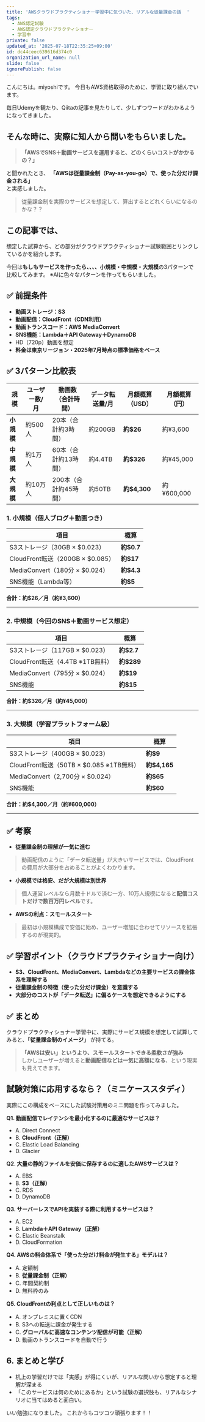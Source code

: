 ```yaml
---
title: 'AWSクラウドプラクティショナー学習中に気づいた、リアルな従量課金の話  '
tags:
  - AWS認定試験
  - AWS認定クラウドプラクティショナー
  - 学習中
private: false
updated_at: '2025-07-18T22:35:25+09:00'
id: dc44ceec639616d374c0
organization_url_name: null
slide: false
ignorePublish: false
---
```


こんにちは。miyoshiです。
今日もAWS資格取得のために、学習に取り組んでいます。

毎日Udemyを観たり、Qiitaの記事を見たりして、少しずつワードがわかるようになってきました。

## そんな時に、実際に知人から問いをもらいました。
>**「AWSでSNS＋動画サービスを運用すると、どのくらいコストがかかるの？」**  

と聞かれたとき、 
**「AWSは従量課金制（Pay-as-you-go）で、使った分だけ課金される」**  
と実感しました。

>従量課金制を実際のサービスを想定して、算出するとどれくらいになるのかな？？

## この記事では、    
想定した試算から、どの部分がクラウドプラクティショナー試験範囲とリンクしているかを紹介します。

今回は**もしもサービスを作ったら、、、、小規模・中規模・大規模**の3パターンで比較してみます。
※AIに色々なパターンを作ってもらいました。

## ✅ 前提条件
- **動画ストレージ：S3**  
- **動画配信：CloudFront（CDN利用）**  
- **動画トランスコード：AWS MediaConvert**  
- **SNS機能：Lambda＋API Gateway＋DynamoDB**  
- HD（720p）動画を想定  
- **料金は東京リージョン・2025年7月時点の標準価格をベース**


## ✅ 3パターン比較表

| 規模 | ユーザー数/月 | 動画数（合計時間） | データ転送量/月 | 月額概算（USD） | 月額概算（円） |
| ---- | ------------ | ---------------- | -------------- | -------------- | -------------- |
| **小規模** | 約500人 | 20本（合計約3時間） | 約200GB | **約$26** | 約¥3,600 |
| **中規模** | 約1万人 | 60本（合計約13時間） | 約4.4TB | **約$326** | 約¥45,000 |
| **大規模** | 約10万人 | 200本（合計約45時間） | 約50TB | **約$4,300** | 約¥600,000 |


### 1. 小規模（個人ブログ＋動画つき）
| 項目 | 概算 |
| ---- | ---- |
| S3ストレージ（30GB × $0.023） | **約$0.7** |
| CloudFront転送（200GB × $0.085） | **約$17** |
| MediaConvert（180分 × $0.024） | **約$4.3** |
| SNS機能（Lambda等） | **約$5** |

**合計：約$26／月（約¥3,600）**

---

### 2. 中規模（今回のSNS＋動画サービス想定）
| 項目 | 概算 |
| ---- | ---- |
| S3ストレージ（117GB × $0.023） | **約$2.7** |
| CloudFront転送（4.4TB ※1TB無料） | **約$289** |
| MediaConvert（795分 × $0.024） | **約$19** |
| SNS機能 | **約$15** |

**合計：約$326／月（約¥45,000）**

---

### 3. 大規模（学習プラットフォーム級）
| 項目 | 概算 |
| ---- | ---- |
| S3ストレージ（400GB × $0.023） | **約$9** |
| CloudFront転送（50TB × $0.085 ※1TB無料） | **約$4,165** |
| MediaConvert（2,700分 × $0.024） | **約$65** |
| SNS機能 | **約$60** |

**合計：約$4,300／月（約¥600,000）**

---

## ✅ 考察
- **従量課金制の理解が一気に進む**  
>動画配信のように「データ転送量」が大きいサービスでは、CloudFrontの費用が大部分を占めることがよくわかります。

- **小規模では格安、だが大規模は別世界**  
>個人運営レベルなら月数十ドルで済む一方、10万人規模になると**配信コストだけで数百万円レベル**です。

- **AWSの利点：スモールスタート**  
>最初は小規模構成で安価に始め、ユーザー増加に合わせてリソースを拡張するのが現実的。


## ✅ 学習ポイント（クラウドプラクティショナー向け）
- **S3、CloudFront、MediaConvert、Lambdaなどの主要サービスの課金体系を理解する**
- **従量課金制の特徴（使った分だけ課金）を意識する**
- **大部分のコストが「データ転送」に偏るケースを想定できるようにする**



## ✅ まとめ
クラウドプラクティショナー学習中に、実際にサービス規模を想定して試算してみると、**「従量課金制のイメージ」** が持てる。  

> **「AWSは安い」というより、スモールスタートできる柔軟さが強み**  
> しかしユーザーが増えると**動画配信などは一気に高額になる**、という現実も見えてきます。



## 試験対策に応用するなら？（ミニケーススタディ）

実際にこの構成をベースにした試験対策用のミニ問題を作ってみました。

**Q1. 動画配信でレイテンシを最小化するのに最適なサービスは？**

- A. Direct Connect  
- B. **CloudFront（正解）**  
- C. Elastic Load Balancing  
- D. Glacier  

**Q2. 大量の静的ファイルを安価に保存するのに適したAWSサービスは？**

- A. EBS  
- B. **S3（正解）**  
- C. RDS  
- D. DynamoDB  

**Q3. サーバーレスでAPIを実装する際に利用するサービスは？**

- A. EC2  
- B. **Lambda＋API Gateway（正解）**   
- C. Elastic Beanstalk  
- D. CloudFormation  

**Q4. AWSの料金体系で「使った分だけ料金が発生する」モデルは？**

- A. 定額制  
- B. **従量課金制（正解）**  
- C. 年間契約制  
- D. 無料枠のみ  

**Q5. CloudFrontの利点として正しいものは？**

- A. オンプレミスに置くCDN  
- B. S3への転送に課金が発生する  
- C. **グローバルに高速なコンテンツ配信が可能（正解）**  
- D. 動画のトランスコードを自動で行う  


## 6. まとめと学び

- 机上の学習だけでは「実感」が得にくいが、リアルな問いから想定すると理解が深まる  
- 「このサービスは何のためにあるか」という試験の選択肢も、リアルなシナリオに当てはめると面白い。

いい勉強になりました。
これからもコツコツ頑張ります！！


